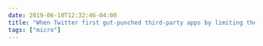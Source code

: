 ```yaml
---
date: 2019-06-10T12:32:46-04:00
title: "When Twitter first gut-punched third-party apps by limiting their API, I was afraid not being able to check “likes” through Tweetbot would make it unusable. Now, that’s actually the appeal."
tags: ["micro"]
---
```

